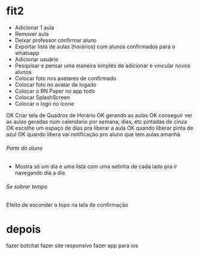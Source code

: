# fit2
- Adicionar 1 aula
- Remover aula
- Deixar professor confirmar aluno
- Exportar lista de aulas (horários) com alunos confirmados para o whatsapp
- Adicionar usuário
- Pesquisar e pensar uma maneira simples de adicionar e vincular novos alunos
- Colocar foto nos avatares de confirmado
- Colocar foto no avatar de logado
- Colocar o RN Paper no app todo
- Colocar SplashScreen
- Colocar o logo no ícone

OK Criar tela de Quadros de Horário
OK gerando as aulas
OK conseguir ver as aulas geradas num calendario por semana, dias, etc pintadas de cinza
OK escolhe um espaço de dias pra liberar a aula
OK quando liberar pinta de azul
OK quando libera vai notificação pro aluno que tem aulas amanhã
###### Parte do aluno ####
- Mostra só um dia e uma lista com uma setinha de cada lado pra ir navegando dia a dia

###### Se sobrar tempo ######
Efeito de esconder o topo na tela de confirmação
# depois
fazer botchat
fazer site responsivo
fazer app para ios
